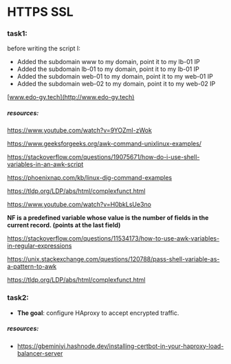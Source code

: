 # HTTPS SSL

### task1:

before writing the script I:

- Added the subdomain www to my domain, point it to my lb-01 IP
- Added the subdomain lb-01 to my domain, point it to my lb-01 IP
- Added the subdomain web-01 to my domain, point it to my web-01 IP
- Added the subdomain web-02 to my domain, point it to my web-02 IP

[www.edo-gy.tech](http://www.edo-gy.tech)

##### resources:

https://www.youtube.com/watch?v=9YOZmI-zWok

https://www.geeksforgeeks.org/awk-command-unixlinux-examples/

https://stackoverflow.com/questions/19075671/how-do-i-use-shell-variables-in-an-awk-script

https://phoenixnap.com/kb/linux-dig-command-examples

https://tldp.org/LDP/abs/html/complexfunct.html

https://www.youtube.com/watch?v=H0bkLsUe3no

**NF is a predefined variable whose value is the number of fields in the current record. (points at the last field)**

https://stackoverflow.com/questions/11534173/how-to-use-awk-variables-in-regular-expressions

https://unix.stackexchange.com/questions/120788/pass-shell-variable-as-a-pattern-to-awk

https://tldp.org/LDP/abs/html/complexfunct.html

### task2:

- **The goal**: configure HAproxy to accept encrypted traffic.

##### resources:

- https://gbeminiyi.hashnode.dev/installing-certbot-in-your-haproxy-load-balancer-server
